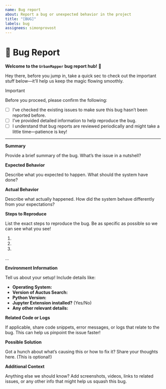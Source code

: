 ```yaml
---
name: Bug report
about: Report a bug or unexpected behavior in the project
title: "[BUG]"
labels: bug
assignees: simonprovost
---
```


# 🐛 Bug Report

**Welcome to the `UrbanMapper` bug report hub!** 🎉

Hey there, before you jump in, take a quick sec to check out the important stuff below—it’ll help us keep the magic flowing smoothly.

> [!IMPORTANT]  
> Before you proceed, please confirm the following:  
> - [ ] I’ve checked the existing issues to make sure this bug hasn’t been reported before.  
> - [ ] I’ve provided detailed information to help reproduce the bug.  
> - [ ] I understand that bug reports are reviewed periodically and might take a little time—patience is key!

---

**Summary**

Provide a brief summary of the bug. What’s the issue in a nutshell?

**Expected Behavior**

Describe what you expected to happen. What should the system have done?

**Actual Behavior**

Describe what actually happened. How did the system behave differently from your expectations?

**Steps to Reproduce**

List the exact steps to reproduce the bug. Be as specific as possible so we can see what you see!  

1.  
2.  
3.  
...  

**Environment Information**

Tell us about your setup! Include details like:  
- **Operating System:**  
- **Version of Auctus Search:**  
- **Python Version:**
- **Jupyter Extension installed?** (Yes/No)
- **Any other relevant details:**  

**Related Code or Logs**

If applicable, share code snippets, error messages, or logs that relate to the bug. This can help us pinpoint the issue faster!  

**Possible Solution**

Got a hunch about what’s causing this or how to fix it? Share your thoughts here. (This is optional!)  

**Additional Context**

Anything else we should know? Add screenshots, videos, links to related issues, or any other info that might help us squash this bug.